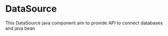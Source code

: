 DataSource
==========

This DataSource java component aim to provide API to connect databases and java bean